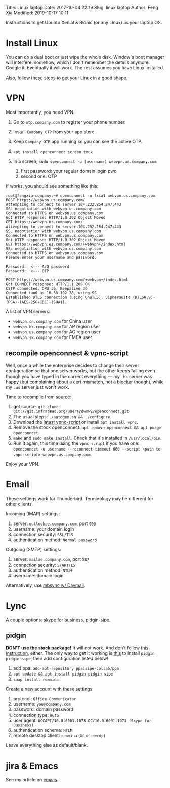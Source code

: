 Title: Linux laptop
Date: 2017-10-04 22:19
Slug: linux laptop
Author: Feng Xia
Modified: 2019-10-17 10:11


Instructions to get Ubuntu Xenial & Bionic (or any Linux) as your laptop OS.

# Install Linux

You can do a dual boot or just wipe the whole disk. Window's boot
manager will interfere, somehow, which I don't remember the details
anymore. Google it. Eventually it will work. The rest assumes you have
Linux installed.

Also, follow [these steps][6] to get your Linux in a good shape.

# VPN

Most importantly, you need VPN.

1. Go to `otp.company.com` to register your phone number.
2. Install `Company OTP` from your app store.
3. Keep `Company OTP` app running so you can see the active OTP.
4. `apt install openconnect screen tmux`
5. In a screen, `sudo openconnect -u [username] webvpn.us.company.com`

    1. first password: your regular domain login pwd
    2. second one: OTP

If works, you should see something like this:

```shell
root@fengxia-company:~# openconnect -u fxia1 webvpn.us.company.com
POST https://webvpn.us.company.com/
Attempting to connect to server 104.232.254.247:443
SSL negotiation with webvpn.us.company.com
Connected to HTTPS on webvpn.us.company.com
Got HTTP response: HTTP/1.0 302 Object Moved
GET https://webvpn.us.company.com/
Attempting to connect to server 104.232.254.247:443
SSL negotiation with webvpn.us.company.com
Connected to HTTPS on webvpn.us.company.com
Got HTTP response: HTTP/1.0 302 Object Moved
GET https://webvpn.us.company.com/+webvpn+/index.html
SSL negotiation with webvpn.us.company.com
Connected to HTTPS on webvpn.us.company.com
Please enter your username and password.

Password:  <--- A/D password
Password:  <--- OTP

POST https://webvpn.us.company.com/+webvpn+/index.html
Got CONNECT response: HTTP/1.1 200 OK
CSTP connected. DPD 30, Keepalive 30
Connected tun0 as 10.38.102.28, using SSL
Established DTLS connection (using GnuTLS). Ciphersuite (DTLS0.9)-(RSA)-(AES-256-CBC)-(SHA1).
```

A list of VPN servers:

- `webvpn.cn.company.com`   for China user
- `webvpn.hk.company.com`   for AP region user
- `webvpn.us.company.com`   for AG region user
- `webvpn.sk.company.com`   for EMEA user​    

## recompile openconnect & vpnc-script

Well, once a while the enterprise decides to change their server
configuration so that one server works, but the other keeps failing
even though you have typed in the correct everything &mdash; my `.hk`
server was happy (but complaining about a cert mismatch, not a blocker
though), while my `.us` server just won't work.

Time to recompile from [source][7]:

1. get source: `git clone
   git://git.infradead.org/users/dwmw2/openconnect.git`
2. The usual steps: `./autogen.sh && ./configure`.
3. Download the [latest vpnc-script][8] or install `apt install vpnc`.
4. Remove the stock openconnect: `apt remove openconnect && apt purge
   openconnect`.
5. `make` and `sudo make install`. Check that it's installed in
   `/usr/local/bin`.
6. Run it again, this time using the `vpnc-script` if you have one:
   `openconnect -u username --reconnect-timeout 600 --script <path to
   vnpc-script> webvpn.us.company.com`.
   
Enjoy your VPN.

# Email

These settings work for Thunderbird. Terminology may be different for
other clients.

Incoming (IMAP) settings:

   1. server: `outlookae.company.com`, port `993`
   2. username: your domain login
   3. connection security: `SSL/TLS`
   4. authentication method: `Normal password`

Outgoing (SMTP) settings:

   1. server: `mailae.company.com`, port `587`
   2. connection security: `STARTTLS`
   3. authentication method: `NTLM`
   4. username: domain login

Alternatively, use [mbsync w/ Davmail][3].

# Lync

A couple options: [skype for business][1], [pidgin-sipe][2].


## pidgin

**DON'T use the stock package!** It will not work. And don't follow
[this instruction][4], either.  The only way to get it working is
[this][2] to install `pidgin pidgin-sipe`, then add configuration
listed below!

1. add ppa: `add-apt-repository ppa:sipe-collab/ppa`
2. `apt update && apt install pidgin pidgin-sipe`
2. `snap install remmina` 

Create a new account with these settings:

1. protocol: `Office Communicator`
2. username: `you@company.com`
3. password: domain password
4. connection type: `Auto`
5. user agent: `UCCAPI/16.0.6001.1073 OC/16.0.6001.1073 (Skype for Business)`
6. authentication scheme: `NTLM`
7. remote desktop client: `remmina` (or `xfreerdp`)

Leave everything else as default/blank.

# jira & Emacs

See my article on [emacs][6].


[1]: https://www.skype.com/en/download-skype/skype-for-computer/
[2]: https://launchpad.net/~sipe-collab/+archive/ubuntu/ppa
[3]: {filename}/dev/mbsync.md
[4]: http://sipe.sourceforge.net/install/
[5]: {filename}/dev/my%20system.md
[6]: {filename}/dev/emacs.md
[7]: https://www.infradead.org/openconnect/vpnc-script.html
[8]: http://git.infradead.org/users/dwmw2/vpnc-scripts.git/blob_plain/HEAD:/vpnc-script

